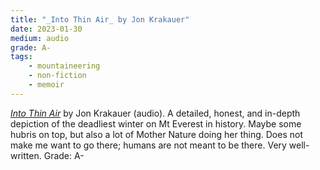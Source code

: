 ```yaml
---
title: "_Into Thin Air_ by Jon Krakauer"
date: 2023-01-30
medium: audio
grade: A-
tags:
    - mountaineering
    - non-fiction
    - memoir
---
```


[_Into Thin Air_](https://bookshop.org/a/111171/9780385494786) by Jon Krakauer (audio). A detailed, honest, and in-depth depiction of the deadliest winter on Mt Everest in history. Maybe some hubris on top, but also a lot of Mother Nature doing her thing. Does not make me want to go there; humans are not meant to be there. Very well-written. Grade: A-
